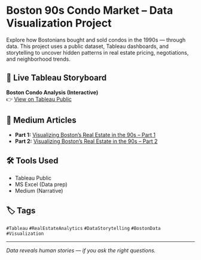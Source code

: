 # Boston 90s Condo Market – Data Visualization Project

Explore how Bostonians bought and sold condos in the 1990s — through data. This project uses a public dataset, Tableau dashboards, and storytelling to uncover hidden patterns in real estate pricing, negotiations, and neighborhood trends.

## 🔗 Live Tableau Storyboard  
**Boston Condo Analysis (Interactive)**  
👉 [View on Tableau Public](https://public.tableau.com/views/DVT_ExtendedProject_BostonCondoDatasetAnalysis/BostonCondoAnalysisStory?:language=en-GB&:sid=&:redirect=auth&:display_count=n&:origin=viz_share_link)

## 📖 Medium Articles

- **Part 1:** [Visualizing Boston’s Real Estate in the 90s – Part 1](#https://medium.com/@poojanair5919/what-90s-boston-condo-sales-reveal-about-market-psychology-a-data-story-part-1-160028027f3d)  
- **Part 2:** [Visualizing Boston’s Real Estate in the 90s – Part 2](#)

## 🛠 Tools Used

- Tableau Public  
- MS Excel (Data prep)  
- Medium (Narrative)  

## 🏷️ Tags

`#Tableau` `#RealEstateAnalytics` `#DataStorytelling` `#BostonData` `#Visualization`  

---

*Data reveals human stories — if you ask the right questions.*
